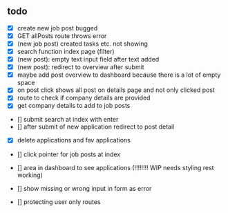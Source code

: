 ## todo
- [X] create new job post bugged
- [x] GET allPosts route throws error
- [x] (new job post) created tasks etc. not showing
- [x] search function index page (filter)
- [x] (new post): empty text input field after text added 
- [x] (new post): redirect to overview after submit
- [x] maybe add post overview to dashboard because there is a lot of empty space
- [x] on post click shows all post on details page and not only clicked post
- [x] route to check if company details are provided
- [x] get company details to add to job posts
- [] submit search at index with enter
- [] after submit of new application redirect to post detail
- [x] delete applications and fav applications

- [] click pointer for job posts at index



- [] area in dashboard to see applications (!!!!!!!! WIP needs styling rest working)
- [] show missing or wrong input in form as error
- [] protecting user only routes 

